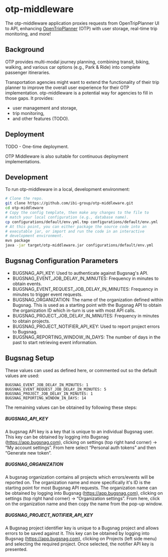 # otp-middleware
The otp-middleware application proxies requests from OpenTripPlanner UI to API, 
enhancing [OpenTripPlanner](https://www.opentripplanner.org) (OTP) with user
storage, real-time trip monitoring, and more!

## Background
OTP provides multi-modal journey planning, combining transit, biking, walking,
and various car options (e.g., Park & Ride) into complete passenger itineraries.

Transportation agencies might want to extend the functionality of their
trip planner to improve the overall user experience for their OTP implementation.
otp-middleware is a potential way for agencies to fill in those gaps. It provides:

- user management and storage,
- trip monitoring,
- and other features (TODO).

## Deployment
TODO - One-time deployment.

OTP Middleware is also suitable for continuous deployment implementations.

## Development
To run otp-middleware in a local, development environment:

```bash
# Clone the repo.
git clone https://github.com/ibi-group/otp-middleware.git
cd otp-middleware
# Copy the config template, then make any changes to the file to 
# match your local configuration (e.g., database name).
cp configurations/default/env.yml.tmp configurations/default/env.yml
# At this point, you can either package the source code into an 
# executable jar, or import and run the code in an interactive 
# development environment. 
mvn package
java -jar target/otp-middleware.jar configurations/default/env.yml
```
## Bugsnag Configuration Parameters

- BUGSNAG_API_KEY: Used to authenticate against Bugsnag's API.
- BUGSNAG_EVENT_JOB_DELAY_IN_MINUTES: Frequency in minutes to obtain events.
- BUGSNAG_EVENT_REQUEST_JOB_DELAY_IN_MINUTES: Frequency in minutes to trigger event requests.
- BUGSNAG_ORGANIZATION: The name of the organization defined within Bugsnag. This is used as a starting point with the Bugsnag API to obtain the organization ID which in-turn is use with most API calls. 
- BUGSNAG_PROJECT_JOB_DELAY_IN_MINUTES: Frequency in minutes to obtain projects.
- BUGSNAG_PROJECT_NOTIFIER_API_KEY: Used to report project errors to Bugsnag.
- BUGSNAG_REPORTING_WINDOW_IN_DAYS: The number of days in the past to start retrieving event information.  

## Bugsnag Setup

These values can used as defined here, or commented out so the default values are used:

    BUGSNAG_EVENT_JOB_DELAY_IN_MINUTES: 1
    BUGSNAG_EVENT_REQUEST_JOB_DELAY_IN_MINUTES: 5
    BUGSNAG_PROJECT_JOB_DELAY_IN_MINUTES: 1
    BUGSNAG_REPORTING_WINDOW_IN_DAYS: 14

The remaining values can be obtained by following these steps:

##### BUGSNAG_API_KEY
A bugsnag API key is a key that is unique to an individual Bugsnag user. This key can be obtained by logging into Bugsnag (https://app.bugsnag.com), clicking on settings (top right hand corner) -> “My account settings”. From here select “Personal auth tokens” and then “Generate new token”.

##### BUGSNAG_ORGANIZATION
A bugsnag organization contains all projects which errors/events will be reported on. The organization name and more specifically it's ID is the starting point for most Bugsnag API requests. The organization name can be obtained by logging into Bugsnag (https://app.bugsnag.com), clicking on settings (top right hand corner) -> “Organization settings”. From here, click on the organization name and then copy the name from the pop-up window.

##### BUGSNAG_PROJECT_NOTIFIER_API_KEY
A Bugsnag project identifier key is unique to a Bugsnag project and allows errors to be saved against it. This key can be obtained by logging into Bugsnag (https://app.bugsnag.com), clicking on Projects (left side menu) and selecting the required project. Once selected, the notifier API key is presented.